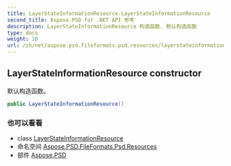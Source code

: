 ```yaml
---
title: LayerStateInformationResource.LayerStateInformationResource
second_title: Aspose.PSD for .NET API 参考
description: LayerStateInformationResource 构造函数. 默认构造函数
type: docs
weight: 10
url: /zh/net/aspose.psd.fileformats.psd.resources/layerstateinformationresource/layerstateinformationresource/
---
```

## LayerStateInformationResource constructor

默认构造函数。

```csharp
public LayerStateInformationResource()
```

### 也可以看看

* class [LayerStateInformationResource](../)
* 命名空间 [Aspose.PSD.FileFormats.Psd.Resources](../../layerstateinformationresource/)
* 部件 [Aspose.PSD](../../../)


